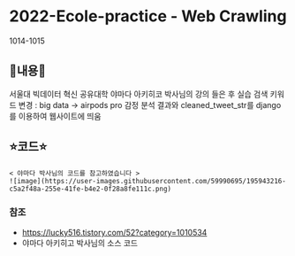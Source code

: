 # 2022-Ecole-practice - Web Crawling

1014-1015


## 📝내용📝
   서울대 빅데이터 혁신 공유대학 야마다 아키히코 박사님의 강의 들은 후 실습
   검색 키워드 변경 : big data -> airpods pro
   감정 분석 결과와 cleaned_tweet_str를 django를 이용하여 웹사이트에 띄움

## ⭐코드⭐
    < 야마다 박사님의 코드를 참고하였습니다 >
    ![image](https://user-images.githubusercontent.com/59990695/195943216-c5a2f48a-255e-41fe-b4e2-0f28a8fe111c.png)

    
### 참조
- https://lucky516.tistory.com/52?category=1010534
- 야마다 아키히고 박사님의 소스 코드

